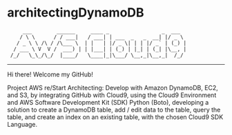 # architectingDynamoDB
         ___        ______     ____ _                 _  ___  
        / \ \      / / ___|   / ___| | ___  _   _  __| |/ _ \ 
       / _ \ \ /\ / /\___ \  | |   | |/ _ \| | | |/ _` | (_) |
      / ___ \ V  V /  ___) | | |___| | (_) | |_| | (_| |\__, |
     /_/   \_\_/\_/  |____/   \____|_|\___/ \__,_|\__,_|  /_/ 
 ----------------------------------------------------------------- 


Hi there! Welcome my GitHub!

Project AWS re/Start Architecting: Develop with Amazon DynamoDB, EC2, and S3, by integrating GitHub with Cloud9, using the Cloud9 Environment and AWS Software Development Kit (SDK) Python (Boto), developing a solution to create a DynamoDB table, add / edit data to the table, query the table, and create an index on an existing table, with the chosen Cloud9 SDK Language.  
